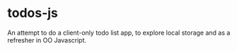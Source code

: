 todos-js
========

An attempt to do a client-only todo list app, to explore local storage and as a refresher in OO Javascript.
